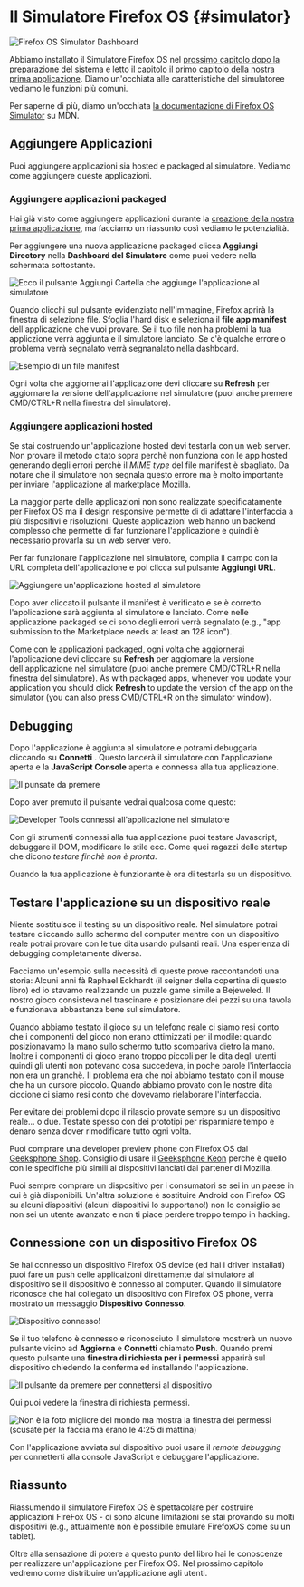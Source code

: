 # Il Simulatore Firefox OS {#simulator}

![Firefox OS Simulator Dashboard](images/originals/simulator-dashboard.png)

Abbiamo installato il Simulatore Firefox OS nel [prossimo capitolo dopo la preparazione del sistema](#setup) e letto [il capitolo il primo capitolo della nostra prima applicazione](#firstapp). Diamo un'occhiata alle caratteristiche del simulatoree vediamo le funzioni più comuni.

Per saperne di più, diamo un'occhiata [la documentazione di Firefox OS Simulator](https://developer.mozilla.org/en-US/docs/Tools/Firefox_OS_Simulator) su MDN.

## Aggiungere Applicazioni

Puoi aggiungere applicazioni sia hosted e packaged al simulatore. Vediamo come aggiungere queste applicazioni.

### Aggiungere applicazioni packaged

Hai già visto come aggiungere applicazioni durante la [creazione della nostra prima applicazione](#firstapp), ma facciamo un riassunto così vediamo le potenzialità.

Per aggiungere una nuova applicazione packaged clicca **Aggiungi Directory** nella **Dashboard del Simulatore** come puoi vedere nella schermata sottostante.

![Ecco il pulsante *Aggiungi Cartella* che aggiunge l'applicazione al simulatore](images/originals/simulator-add-directory.png)

Quando clicchi sul pulsante evidenziato nell'immagine, Firefox aprirà la finestra di selezione file. Sfoglia l'hard disk e seleziona il **file app manifest** dell'applicazione che vuoi provare. Se il tuo file non ha problemi  la tua appliczione verrà aggiunta e il simulatore lanciato. Se c'è qualche errore o problema verrà segnalato verrà segnanalato nella dashboard. 

![Esempio di un file manifest](images/originals/simulator-invalid-manifest.png)

Ogni volta che aggiornerai l'applicazione devi cliccare su **Refresh** per aggiornare la versione dell'applicazione nel simulatore (puoi anche premere CMD/CTRL+R  nella finestra del simulatore). 

### Aggiungere applicazioni hosted

Se stai costruendo un'applicazione hosted devi testarla con un web server. Non provare il metodo citato sopra perchè non funziona con le app hosted generando degli errori perchè il *MIME type* del file manifest è sbagliato. Da notare che il simulatore non segnala questo errore ma è molto importante per inviare l'applicazione al marketplace Mozilla. 

La maggior parte delle applicazioni non sono realizzate specificatamente per Firefox OS ma il design responsive permette di di adattare l'interfaccia a più dispositivi e risoluzioni. Queste applicazioni web hanno un backend complesso che permette di far funzionare l'applicazione e quindi è necessario provarla su un web server vero. 

Per far funzionare l'applicazione nel simulatore, compila il campo con la URL completa dell'applicazione e poi clicca sul pulsante **Aggiungi URL**.

![Aggiungere un'applicazione hosted al simulatore](images/originals/simulator-add-url.png)

Dopo aver cliccato il pulsante il manifest è verificato e se è corretto l'applicazione sarà aggiunta al simulatore e lanciato. Come nelle applicazione packaged se ci sono degli errori verrà segnalato (e.g., "app submission to the Marketplace needs at least an 128 icon").

Come con le applicazioni packaged, ogni volta che aggiornerai l'applicazione devi cliccare su **Refresh** per aggiornare la versione dell'applicazione nel simulatore (puoi anche premere CMD/CTRL+R  nella finestra del simulatore). 
As with packaged apps, whenever you update your application you should click **Refresh** to update the version of the app on the simulator (you can also press CMD/CTRL+R on the simulator window).

## Debugging

Dopo l'applicazione è aggiunta al simulatore e potrami debuggarla cliccando su **Connetti** . Questo lancerà il simulatore con l'applicazione aperta e la **JavaScript Console** aperta e connessa alla tua applicazione.

![Il punsate da premere](images/originals/simulator-press-connect.png)

Dopo aver premuto il pulsante vedrai qualcosa come questo:

![Developer Tools connessi all'applicazione nel simulatore](images/originals/simulator-connected.png)

Con gli strumenti connessi alla tua applicazione puoi testare Javascript, debuggare il DOM, modificare lo stile ecc. Come quei ragazzi delle startup che dicono *testare finchè non è pronta*.

Quando la tua applicazione è funzionante è ora di testarla su un dispositivo.

## Testare l'applicazione su un dispositivo reale

Niente sostituisce il testing su un dispositivo reale. Nel simulatore potrai testare cliccando sullo schermo del computer mentre con un dispositivo reale potrai provare con le tue dita usando pulsanti reali. Una esperienza di debugging completamente diversa. 

Facciamo un'esempio sulla necessità di queste prove raccontandoti una storia: Alcuni anni fà Raphael Eckhardt  (il seigner della copertina di questo libro) ed io stavamo realizzando un puzzle game simile a  Bejeweled. Il nostro gioco consisteva nel trascinare e posizionare dei pezzi su una tavola e funzionava abbastanza bene sul simulatore. 

Quando abbiamo testato il gioco su un telefono reale ci siamo resi conto che i componenti del gioco non erano ottimizzati per il modile: quando posizionavamo la mano sullo schermo tutto scompariva dietro la mano. Inoltre i componenti di gioco erano troppo piccoli per le dita degli utenti quindi gli utenti non potevano cosa succedeva, in poche parole l'interfaccia non era un granchè. Il problema era che noi abbiamo testato con il mouse che ha un cursore piccolo. Quando abbiamo provato con le nostre dita ciccione ci siamo resi conto che dovevamo rielaborare l'interfaccia.  

Per evitare dei problemi dopo il rilascio provate sempre su un dispositivo reale... o due. Testate spesso con dei prototipi per risparmiare tempo e denaro senza dover rimodificare tutto ogni volta. 

Puoi comprare una developer preview phone con Firefox OS dal [Geeksphone Shop](http://shop.geeksphone.com/en/). Consiglio di usare il [Geeksphone Keon](http://www.geeksphone.com/) perchè è quello con le specifiche più simili ai dispositivi lanciati dai partener di Mozilla.  

Puoi sempre comprare un dispositivo per i consumatori se sei in un paese in cui è già disponibili. Un'altra soluzione è sostituire Android con Firefox OS su alcuni dispositivi (alcuni dispositivi lo supportano!) non lo consiglio se non sei un utente avanzato e non ti piace perdere troppo tempo in hacking.  

## Connessione con un dispositivo Firefox OS

Se hai connesso un dispositivo Firefox OS device (ed hai i driver installati) puoi fare un push delle applicaizoni direttamente dal simulatore al dispositivo se il dispositivo è connesso al computer. Quando il simulatore riconosce che hai collegato un dispositivo con Firefox OS phone, verrà mostrato un messaggio **Dispositivo Connesso**.

![Dispositivo connesso!](images/originals/simulator-device-connected.png)

Se il tuo telefono è connesso e riconosciuto il simulatore mostrerà un nuovo pulsante vicino ad **Aggiorna** e **Connetti** chiamato **Push**. Quando premi questo pulsante una **finestra di richiesta per i permessi** apparirà sul dispositivo chiedendo la conferma ed installando l'applicazione.

![Il pulsante da premere per connettersi al dispositivo](images/originals/simulator-press-push.png)

Qui puoi vedere la finestra di richiesta permessi.

![Non è la foto migliore del mondo ma mostra la finestra dei permessi (scusate per la faccia ma erano le 4:25 di mattina)](images/originals/simulator-remote-push.jpg)

Con l'applicazione avviata sul dispositivo puoi usare il *remote debugging* per connetterti alla console JavaScript e debuggare l'applicazione.

## Riassunto

Riassumendo il simulatore Firefox OS è spettacolare per costruire applicazioni FireFox OS - ci sono alcune limitazioni se stai provando su molti dispositivi (e.g., attualmente non è possibile emulare FirefoxOS come su un tablet). 

Oltre alla sensazione di potere a questo punto del libro hai le conoscenze per realizzare un'applicazione per Firefox OS. Nel prossimo capitolo vedremo come distribuire un'applicazione agli utenti.
